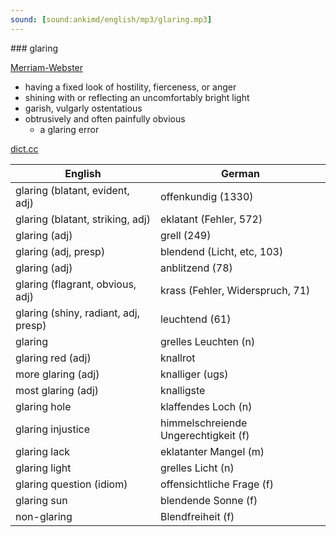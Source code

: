 ```yaml
---
sound: [sound:ankimd/english/mp3/glaring.mp3]
---
```


\### glaring

[Merriam-Webster](https://www.merriam-webster.com/dictionary/glaring)

- having a fixed look of hostility, fierceness, or anger
- shining with or reflecting an uncomfortably bright light
- garish, vulgarly ostentatious
- obtrusively and often painfully obvious
    - a glaring error

[dict.cc](https://www.dict.cc/glaring)

| English        | German       |
| -------------- | ------------ |
| glaring (blatant, evident, adj) | offenkundig (1330) |
| glaring (blatant, striking, adj) | eklatant (Fehler, 572) |
| glaring (adj) | grell (249) |
| glaring (adj, presp) | blendend (Licht, etc, 103) |
| glaring (adj) | anblitzend (78) |
| glaring (flagrant, obvious, adj) | krass (Fehler, Widerspruch, 71) |
| glaring (shiny, radiant, adj, presp) | leuchtend (61) |
| glaring | grelles Leuchten (n) |
| glaring red (adj) | knallrot |
| more glaring (adj) | knalliger (ugs) |
| most glaring (adj) | knalligste |
| glaring hole | klaffendes Loch (n) |
| glaring injustice | himmelschreiende Ungerechtigkeit (f) |
| glaring lack | eklatanter Mangel (m) |
| glaring light | grelles Licht (n) |
| glaring question (idiom) | offensichtliche Frage (f) |
| glaring sun | blendende Sonne (f) |
| non-glaring | Blendfreiheit (f) |
